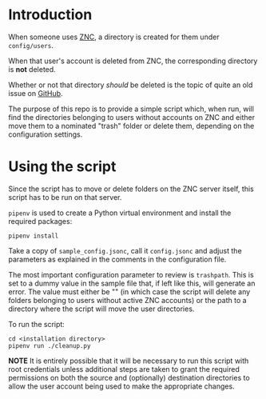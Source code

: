 # Introduction

When someone uses [ZNC](https://wiki.znc.in/ZNC), a directory is created for them under `config/users`.

When that user's account is deleted from ZNC, the corresponding directory is **not** deleted.

Whether or not that directory *should* be deleted is the topic of quite an old issue on [GitHub](https://github.com/znc/znc/issues/260).

The purpose of this repo is to provide a simple script which, when run, will find the directories belonging to users without accounts on ZNC and either move them to a nominated "trash" folder or delete them, depending on the configuration settings.

# Using the script

Since the script has to move or delete folders on the ZNC server itself, this script has to be run on that server.

`pipenv` is used to create a Python virtual environment and install the required packages:

```
pipenv install
```

Take a copy of `sample_config.jsonc`, call it `config.jsonc` and adjust the parameters as explained in the comments in the configuration file.

The most important configuration parameter to review is `trashpath`. This is set to a dummy value in the sample file that, if left like this, will generate an error. The value must either be "" (in which case the script will delete any folders belonging to users without active ZNC accounts) or the path to a directory where the script will move the user directories.

To run the script:

```
cd <installation directory>
pipenv run ./cleanup.py
```

**NOTE** It is entirely possible that it will be necessary to run this script with root credentials unless additional steps are taken to grant the required permissions on both the source and (optionally) destination directories to allow the user account being used to make the appropriate changes.

